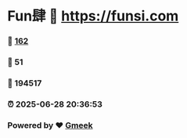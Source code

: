 # Fun肆 :link: https://funsi.com 
### :page_facing_up: [162](https://funsi.com/tag.html) 
### :speech_balloon: 51 
### :hibiscus: 194517 
### :alarm_clock: 2025-06-28 20:36:53 
### Powered by :heart: [Gmeek](https://github.com/Meekdai/Gmeek)
